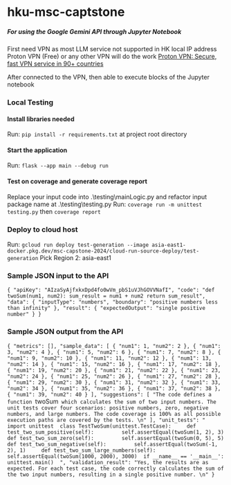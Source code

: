 # hku-msc-captstone

##### For using the Google Gemini API through Jupyter Notebook

First need VPN as most LLM service not supported in HK local IP address
Proton VPN (Free) or any other VPN will do the work
[Proton VPN: Secure, fast VPN service in 90+ countries](https://protonvpn.com/)

After connected to the VPN, then able to execute blocks of the Jupyter notebook

### Local Testing
#### Install libraries needed 
Run: `pip install -r requirements.txt` at project root directory

#### Start the application
Run: `flask --app main --debug run`

#### Test on coverage and generate coverage report
Replace your input code into .\testing\mainLogic.py and refactor input package name at .\testing\testing.py
Run: `coverage run -m unittest testing.py` then `coverage report`

### Deploy to cloud host
Run: `gcloud run deploy test-generation --image asia-east1-docker.pkg.dev/msc-capstone-2024/cloud-run-source-deploy/test-generation`
Pick Region 2: asia-east1

### Sample JSON input to the API
`{
    "apiKey": "AIzaSyAjfxkxDpd4fo0wVm_pbS1uVJhGOVVNafI",
    "code": "def twoSum(num1, num2): sum_result = num1 + num2 return sum_result",
    "data": {
        "inputType": "numbers",
        "boundary": "positive numbers less than infinity"
    },
    "result": {
        "expectedOutput": "single positive number"
    }
}`

### Sample JSON output from the API
`{
	"metrics": [],
	"sample_data": [
		{
			"num1": 1,
			"num2": 2
		},
		{
			"num1": 3,
			"num2": 4
		},
		{
			"num1": 5,
			"num2": 6
		},
		{
			"num1": 7,
			"num2": 8
		},
		{
			"num1": 9,
			"num2": 10
		},
		{
			"num1": 11,
			"num2": 12
		},
		{
			"num1": 13,
			"num2": 14
		},
		{
			"num1": 15,
			"num2": 16
		},
		{
			"num1": 17,
			"num2": 18
		},
		{
			"num1": 19,
			"num2": 20
		},
		{
			"num1": 21,
			"num2": 22
		},
		{
			"num1": 23,
			"num2": 24
		},
		{
			"num1": 25,
			"num2": 26
		},
		{
			"num1": 27,
			"num2": 28
		},
		{
			"num1": 29,
			"num2": 30
		},
		{
			"num1": 31,
			"num2": 32
		},
		{
			"num1": 33,
			"num2": 34
		},
		{
			"num1": 35,
			"num2": 36
		},
		{
			"num1": 37,
			"num2": 38
		},
		{
			"num1": 39,
			"num2": 40
		}
	],
	"suggestions": [
		"The code defines a function `twoSum` which calculates the sum of two input numbers. The unit tests cover four scenarios: positive numbers, zero, negative numbers, and large numbers. The code coverage is 100% as all possible execution paths are covered by the tests. \n"
	],
	"unit_tests": "  import unittest  class TestTwoSum(unittest.TestCase):     def test_two_sum_positive(self):         self.assertEqual(twoSum(1, 2), 3)     def test_two_sum_zero(self):         self.assertEqual(twoSum(0, 5), 5)     def test_two_sum_negative(self):         self.assertEqual(twoSum(-1, 2), 1)     def test_two_sum_large_numbers(self):         self.assertEqual(twoSum(1000, 2000), 3000)  if __name__ == '__main__':     unittest.main()  ",
	"validation_result": "Yes, the results are as expected. For each test case, the code correctly calculates the sum of the two input numbers, resulting in a single positive number. \n"
}`